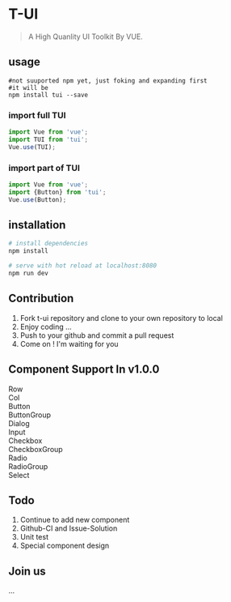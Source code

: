 # T-UI

> A High Quanlity UI Toolkit By VUE.

## usage 
```$bash
#not suuported npm yet, just foking and expanding first
#it will be
npm install tui --save
```

### import full TUI
```javascript
import Vue from 'vue';
import TUI from 'tui';
Vue.use(TUI);
```

### import part of TUI
```javascript
import Vue from 'vue';
import {Button} from 'tui';
Vue.use(Button);
```
## installation

``` bash
# install dependencies
npm install

# serve with hot reload at localhost:8080
npm run dev
```

## Contribution
1. Fork t-ui repository and clone to your own repository to local
2. Enjoy coding ...
3. Push to your github and commit a pull request
4. Come on ! I'm waiting for you

## Component Support In v1.0.0
Row <br>
Col <br>
Button <br>
ButtonGroup <br>
Dialog <br>
Input <br>
Checkbox <br>
CheckboxGroup <br>
Radio <br>
RadioGroup <br>
Select <br>

## Todo
1. Continue to add new component
2. Github-CI and Issue-Solution
3. Unit test
4. Special component design

## Join us
...
